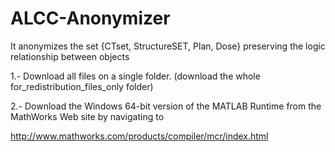 # ALCC-Anonymizer
It anonymizes the set {CTset, StructureSET, Plan, Dose} preserving the logic relationship between objects

1.- Download all files on a single folder.
(download the whole for_redistribution_files_only folder)

2.- Download the Windows 64-bit version of the MATLAB Runtime
from the MathWorks Web site by navigating to

http://www.mathworks.com/products/compiler/mcr/index.html
